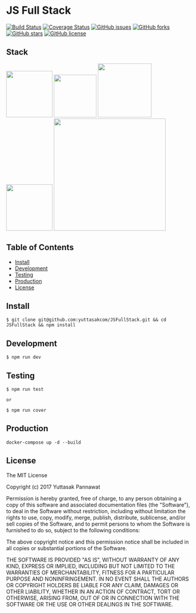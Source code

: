 # JS Full Stack
[![Build Status](https://travis-ci.org/yuttasakcom/JSFullStack.svg?branch=master)](https://travis-ci.org/yuttasakcom/JSFullStack)
[![Coverage Status](https://img.shields.io/coveralls/github/yuttasakcom/JSFullStack/master.svg)](https://coveralls.io/github/yuttasakcom/JSFullStack?branch=master)
[![GitHub issues](https://img.shields.io/github/issues/yuttasakcom/JSFullStack.svg)](https://github.com/yuttasakcom/JSFullStack/issues)
[![GitHub forks](https://img.shields.io/github/forks/yuttasakcom/JSFullStack.svg)](https://github.com/yuttasakcom/JSFullStack/network)
[![GitHub stars](https://img.shields.io/github/stars/yuttasakcom/JSFullStack.svg)](https://github.com/yuttasakcom/JSFullStack/stargazers)
[![GitHub license](https://img.shields.io/github/license/yuttasakcom/JSFullStack.svg)](https://github.com/yuttasakcom/JSFullStack/blob/master/LICENSE)

## Stack
<img src="https://github.com/yuttasakcom/JSFullStack/blob/master/statics/img/react.png" width="124" /> <img src="https://github.com/yuttasakcom/JSFullStack/blob/master/statics/img/es6.svg" width="114" /> <img src="https://github.com/yuttasakcom/JSFullStack/blob/master/statics/img/webpack.svg" width="144" /> <img src="https://github.com/yuttasakcom/JSFullStack/blob/master/statics/img/jest.png" width="124" /> <img src="https://github.com/yuttasakcom/JSFullStack/blob/master/statics/img/nodejs_expressjs.png" width="300" />

## Table of Contents
- [Install](#install)
- [Development](#development)
- [Testing](#testing)
- [Production](#production)
- [License](#license)

## Install
```
$ git clone git@github.com:yuttasakcom/JSFullStack.git && cd JSFullStack && npm install
```

## Development
```
$ npm run dev
```

## Testing
```
$ npm run test

or

$ npm run cover
```

## Production
```
docker-compose up -d --build
```

## License
The MIT License

Copyright (c) 2017 Yuttasak Pannawat

Permission is hereby granted, free of charge, to any person obtaining a copy of this software and associated documentation files (the "Software"), to deal in the Software without restriction, including without limitation the rights to use, copy, modify, merge, publish, distribute, sublicense, and/or sell copies of the Software, and to permit persons to whom the Software is furnished to do so, subject to the following conditions:

The above copyright notice and this permission notice shall be included in all copies or substantial portions of the Software.

THE SOFTWARE IS PROVIDED "AS IS", WITHOUT WARRANTY OF ANY KIND, EXPRESS OR IMPLIED, INCLUDING BUT NOT LIMITED TO THE WARRANTIES OF MERCHANTABILITY, FITNESS FOR A PARTICULAR PURPOSE AND NONINFRINGEMENT. IN NO EVENT SHALL THE AUTHORS OR COPYRIGHT HOLDERS BE LIABLE FOR ANY CLAIM, DAMAGES OR OTHER LIABILITY, WHETHER IN AN ACTION OF CONTRACT, TORT OR OTHERWISE, ARISING FROM, OUT OF OR IN CONNECTION WITH THE SOFTWARE OR THE USE OR OTHER DEALINGS IN THE SOFTWARE.